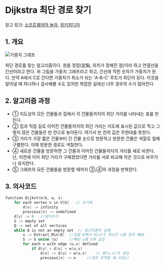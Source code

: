# Dijkstra 최단 경로 찾기

참고 링크: [소프트웨어야 놀자](http://www.playsw.or.kr/repo/cast/105), [위키피디아](https://ko.wikipedia.org/wiki/데이크스트라_알고리즘)

## 1. 개요

![가중치 그래프](http://ncc.phinf.naver.net/20150323_119/1427076082573xIOpa_JPEG/03.jpg)

최단 경로를 찾는 알고리즘이다. 원을 정점(定點, 위치가 정해진 점)이라 하고 연결선을 간선이라고 한다. 위 그림을 가중치 그래프라고 하고, 간선에 적힌 숫자가 가중치가 된다. 만약 A에서 C로 간다면 가중치가 최소가 되는 'A-B-C' 루트가 최단이 된다. 이것을 알아낼 때 하나하나 검사해볼 수도 있지만 복잡한 길에선 너무 경우의 수가 많아진다.

## 2. 알고리즘 과정

- ① 지도상의 모든 건물들과 집에서 각 건물들까지의 최단 거리를 나타내는 표를 만든다.
- ② 집과 직접 길로 이어진 건물들까지의 최단 거리는 지도에 표시된 값으로 적고 그렇지 않은 건물들은 빈 칸으로 놓아둔다. 여기서 빈 칸의 값은 무한대를 뜻한다.
- ③ 거리가 가장 짧은 건물부터 긴 건물 순으로 방문하고 방문한 건물은 색깔로 칠해 구별한다. 이때 방문한 경로도 색칠한다. 
- ④ 새로운 건물을 방문하면 그 건물과 이어진 건물들까지의 거리를 새로 바꾼다. 단, 이전에 이미 최단 거리가 구해졌었다면 거리를 서로 비교해 작은 것으로 바꾸거나 유지한다.
- ⑤ 그래프의 모든 건물들을 방문할 때까지 ③,④의 과정을 반복한다.

## 3. 의사코드

```c
function Dijkstra(G, w, s)
    for each vertex v in V[G]   // 초기화
        d[v] := infinity
        previous[v] := undefined 
    d[s] := 0   //덮어쓰기
    S := empty set
    Q := set of all vertices
    while Q is not an empty set  // 알고리즘의 실행
        u := Extract_Min(Q)  //집합 Q에서 d[u]가 최소인 u를 찾아 빼냄
        S := S union {u}     //빼낸 u를 S에 삽입
        for each v with edge (u,v) defined      
            if d[v] > d[u] + w(u,v)             
                d[v] := d[u] + w(u,v)    // 변(u,v)의 경감
                previous[v] := u     //경로 추적할 때 쓰임//
```
